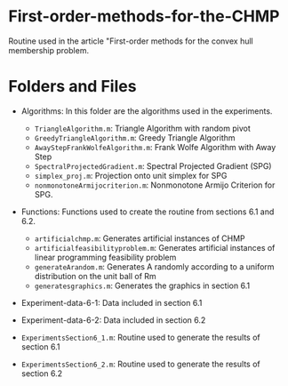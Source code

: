 # First-order-methods-for-the-CHMP
Routine used in the article "First-order methods for the convex hull membership problem.

# Folders and Files

- Algorithms: In this folder are the algorithms used in the experiments.
    * `TriangleAlgorithm.m`: Triangle Algorithm with random pivot
    * `GreedyTriangleAlgorithm.m`: Greedy Triangle Algorithm
    * `AwayStepFrankWolfeAlgorithm.m`: Frank Wolfe Algorithm with Away Step
    * `SpectralProjectedGradient.m`: Spectral Projected Gradient (SPG)
    * `simplex_proj.m`: Projection onto unit simplex for SPG
    * `nonmonotoneArmijocriterion.m`: Nonmonotone Armijo Criterion for SPG.

- Functions: Functions used to create the routine from sections 6.1 and 6.2.
    * `artificialchmp.m`: Generates artificial instances of CHMP
    * `artificialfeasibilityproblem.m`: Generates artificial instances of linear programming feasibility problem
    * `generateArandom.m`: Generates A randomly according to a uniform distribution on the unit ball of Rm
    * `generatesgraphics.m`: Generates the graphics in section 6.1

- Experiment-data-6-1: Data included in section 6.1
- Experiment-data-6-2: Data included in section 6.2

* `ExperimentsSection6_1.m`: Routine used to generate the results of section 6.1

* `ExperimentsSection6_2.m`: Routine used to generate the results of section 6.2
